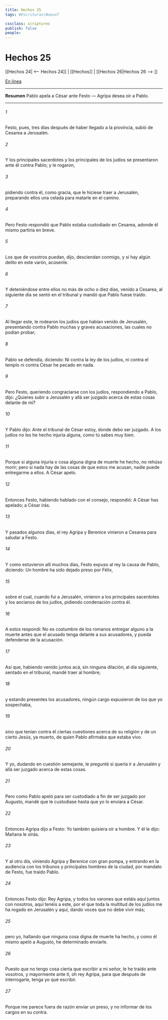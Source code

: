 ```yaml
---
title: Hechos 25
tags: #Escrituras\NuevoT

cssclass: scriptures
publish: false
people:
---
```


# Hechos 25
[[Hechos 24| <-- Hechos 24]] | [[Hechos]] | [[Hechos 26|Hechos 26 --> ]]

[En línea](https://churchofjesuschrist.org/study/scriptures/nt/acts/25?lang=spa)

---
__Resumen__
Pablo apela a César ante Festo — Agripa desea oír a Pablo.

---
###### 1 
Festo, pues, tres días después de haber llegado a la provincia, subió de Cesarea a Jerusalén.

###### 2 
Y los principales sacerdotes y los principales de los judíos se presentaron ante él contra Pablo; y le rogaron,

###### 3 
pidiendo contra él, como gracia, que le hiciese traer a Jerusalén, preparando ellos una celada para matarle en el camino.

###### 4 
Pero Festo respondió que Pablo estaba custodiado en Cesarea, adonde él mismo partiría en breve.

###### 5 
Los que de vosotros puedan, dijo, desciendan conmigo, y si hay algún delito en este varón, acúsenle.

###### 6 
Y deteniéndose entre ellos no más de ocho o diez días, venido a Cesarea, al siguiente día se sentó en el tribunal y mandó que Pablo fuese traído.

###### 7 
Al llegar este, le rodearon los judíos que habían venido de Jerusalén, presentando contra Pablo muchas y graves acusaciones, las cuales no podían probar;

###### 8 
Pablo se defendía, diciendo: Ni contra la ley de los judíos, ni contra el templo ni contra César he pecado en nada.

###### 9 
Pero Festo, queriendo congraciarse con los judíos, respondiendo a Pablo, dijo: ¿Quieres subir a Jerusalén y allá ser juzgado acerca de estas cosas delante de mí?

###### 10 
Y Pablo dijo: Ante el tribunal de César estoy, donde debo ser juzgado. A los judíos no les he hecho injuria alguna, como tú sabes muy bien.

###### 11 
Porque si alguna injuria o cosa alguna digna de muerte he hecho, no rehúso morir; pero si nada hay de las cosas de que estos me acusan, nadie puede entregarme a ellos. A César apelo.

###### 12 
Entonces Festo, habiendo hablado con el consejo, respondió: A César has apelado; a César irás.

###### 13 
Y pasados algunos días, el rey Agripa y Berenice vinieron a Cesarea para saludar a Festo.

###### 14 
Y como estuvieron allí muchos días, Festo expuso al rey la causa de Pablo, diciendo: Un hombre ha sido dejado preso por Félix,

###### 15 
sobre el cual, cuando fui a Jerusalén, vinieron a  los principales sacerdotes y los ancianos de los judíos, pidiendo condenación contra él.

###### 16 
A estos respondí: No es costumbre de los romanos entregar alguno a la muerte antes que el acusado tenga delante a sus acusadores, y pueda defenderse de la acusación.

###### 17 
Así que, habiendo venido  juntos acá, sin ninguna dilación, al día siguiente, sentado en el tribunal, mandé traer al hombre;

###### 18 
y estando presentes los acusadores, ningún cargo expusieron de los que yo sospechaba,

###### 19 
sino que tenían contra él ciertas cuestiones acerca de su religión y de un cierto Jesús, ya muerto, de quien Pablo afirmaba que estaba vivo.

###### 20 
Y yo, dudando en cuestión semejante, le pregunté si quería ir a Jerusalén y allá ser juzgado acerca de estas cosas.

###### 21 
Pero como Pablo apeló para ser custodiado a fin de ser juzgado por Augusto, mandé que le custodiase hasta que yo lo enviara a César.

###### 22 
Entonces Agripa dijo a Festo: Yo también quisiera oír a  hombre. Y él le dijo: Mañana le oirás.

###### 23 
Y al otro día, viniendo Agripa y Berenice con gran pompa, y entrando en la audiencia con los tribunos y principales hombres de la ciudad, por mandato de Festo, fue traído Pablo.

###### 24 
Entonces Festo dijo: Rey Agripa, y todos los varones que estáis aquí juntos con nosotros, aquí tenéis a este, por el que toda la multitud de los judíos me ha rogado en Jerusalén y aquí, dando voces que no debe vivir más;

###### 25 
pero yo, hallando que ninguna cosa digna de muerte ha hecho, y como él mismo apeló a Augusto, he determinado enviarle.

###### 26 
Puesto que no tengo cosa cierta que escribir a mi señor, le he traído ante vosotros, y mayormente ante ti, oh rey Agripa, para que después de interrogarle, tenga yo qué escribir.

###### 27 
Porque me parece fuera de razón enviar un preso, y no informar de los cargos  en su contra.

